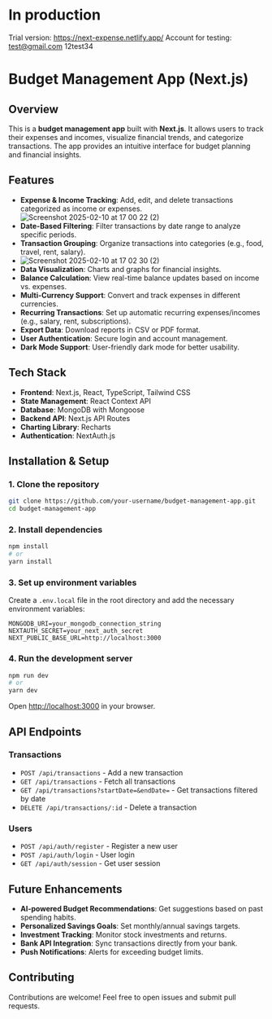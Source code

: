 # In production
Trial version: https://next-expense.netlify.app/ 
Account for testing: test@gmail.com 12test34
# Budget Management App (Next.js)

## Overview

This is a **budget management app** built with **Next.js**. It allows users to track their expenses and incomes,
visualize financial trends, and categorize transactions. The app provides an intuitive interface for budget planning and
financial insights.

## Features

- **Expense & Income Tracking**: Add, edit, and delete transactions categorized as income or expenses.
![Screenshot 2025-02-10 at 17 00 22 (2)](https://github.com/user-attachments/assets/e57b5622-930f-4242-9f6b-7b965bc0acc8)
- **Date-Based Filtering**: Filter transactions by date range to analyze specific periods.
- **Transaction Grouping**: Organize transactions into categories (e.g., food, travel, rent, salary).
- ![Screenshot 2025-02-10 at 17 02 30 (2)](https://github.com/user-attachments/assets/794562cc-1058-4021-bb7c-88119cb6246d)
- **Data Visualization**: Charts and graphs for financial insights.
- **Balance Calculation**: View real-time balance updates based on income vs. expenses.
- **Multi-Currency Support**: Convert and track expenses in different currencies.
- **Recurring Transactions**: Set up automatic recurring expenses/incomes (e.g., salary, rent, subscriptions).
- **Export Data**: Download reports in CSV or PDF format.
- **User Authentication**: Secure login and account management.
- **Dark Mode Support**: User-friendly dark mode for better usability.

## Tech Stack

- **Frontend**: Next.js, React, TypeScript, Tailwind CSS
- **State Management**: React Context API 
- **Database**: MongoDB with Mongoose
- **Backend API**: Next.js API Routes 
- **Charting Library**: Recharts 
- **Authentication**: NextAuth.js 

## Installation & Setup

### 1. Clone the repository

```bash
git clone https://github.com/your-username/budget-management-app.git
cd budget-management-app
```

### 2. Install dependencies

```bash
npm install
# or
yarn install
```

### 3. Set up environment variables

Create a `.env.local` file in the root directory and add the necessary environment variables:

```
MONGODB_URI=your_mongodb_connection_string
NEXTAUTH_SECRET=your_next_auth_secret
NEXT_PUBLIC_BASE_URL=http://localhost:3000
```

### 4. Run the development server

```bash
npm run dev
# or
yarn dev
```

Open [http://localhost:3000](http://localhost:3000) in your browser.

## API Endpoints

### Transactions

- `POST /api/transactions` - Add a new transaction
- `GET /api/transactions` - Fetch all transactions
- `GET /api/transactions?startDate=&endDate=` - Get transactions filtered by date
- `DELETE /api/transactions/:id` - Delete a transaction

### Users

- `POST /api/auth/register` - Register a new user
- `POST /api/auth/login` - User login
- `GET /api/auth/session` - Get user session

## Future Enhancements

- **AI-powered Budget Recommendations**: Get suggestions based on past spending habits.
- **Personalized Savings Goals**: Set monthly/annual savings targets.
- **Investment Tracking**: Monitor stock investments and returns.
- **Bank API Integration**: Sync transactions directly from your bank.
- **Push Notifications**: Alerts for exceeding budget limits.

## Contributing

Contributions are welcome! Feel free to open issues and submit pull requests.



